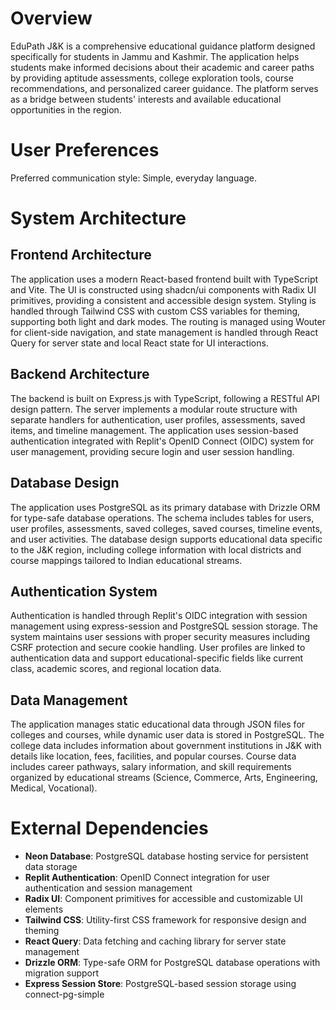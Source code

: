 # Overview

EduPath J&K is a comprehensive educational guidance platform designed specifically for students in Jammu and Kashmir. The application helps students make informed decisions about their academic and career paths by providing aptitude assessments, college exploration tools, course recommendations, and personalized career guidance. The platform serves as a bridge between students' interests and available educational opportunities in the region.

# User Preferences

Preferred communication style: Simple, everyday language.

# System Architecture

## Frontend Architecture
The application uses a modern React-based frontend built with TypeScript and Vite. The UI is constructed using shadcn/ui components with Radix UI primitives, providing a consistent and accessible design system. Styling is handled through Tailwind CSS with custom CSS variables for theming, supporting both light and dark modes. The routing is managed using Wouter for client-side navigation, and state management is handled through React Query for server state and local React state for UI interactions.

## Backend Architecture
The backend is built on Express.js with TypeScript, following a RESTful API design pattern. The server implements a modular route structure with separate handlers for authentication, user profiles, assessments, saved items, and timeline management. The application uses session-based authentication integrated with Replit's OpenID Connect (OIDC) system for user management, providing secure login and user session handling.

## Database Design
The application uses PostgreSQL as its primary database with Drizzle ORM for type-safe database operations. The schema includes tables for users, user profiles, assessments, saved colleges, saved courses, timeline events, and user activities. The database design supports educational data specific to the J&K region, including college information with local districts and course mappings tailored to Indian educational streams.

## Authentication System
Authentication is handled through Replit's OIDC integration with session management using express-session and PostgreSQL session storage. The system maintains user sessions with proper security measures including CSRF protection and secure cookie handling. User profiles are linked to authentication data and support educational-specific fields like current class, academic scores, and regional location data.

## Data Management
The application manages static educational data through JSON files for colleges and courses, while dynamic user data is stored in PostgreSQL. The college data includes information about government institutions in J&K with details like location, fees, facilities, and popular courses. Course data includes career pathways, salary information, and skill requirements organized by educational streams (Science, Commerce, Arts, Engineering, Medical, Vocational).

# External Dependencies

- **Neon Database**: PostgreSQL database hosting service for persistent data storage
- **Replit Authentication**: OpenID Connect integration for user authentication and session management
- **Radix UI**: Component primitives for accessible and customizable UI elements
- **Tailwind CSS**: Utility-first CSS framework for responsive design and theming
- **React Query**: Data fetching and caching library for server state management
- **Drizzle ORM**: Type-safe ORM for PostgreSQL database operations with migration support
- **Express Session Store**: PostgreSQL-based session storage using connect-pg-simple